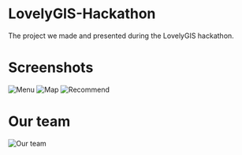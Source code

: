 # LovelyGIS-Hackathon
The project we made and presented during the LovelyGIS hackathon.

# Screenshots
![Menu](https://preview.ibb.co/dfd4jm/menu.jpg)
![Map](https://image.ibb.co/j5WqPm/map.jpg)
![Recommend](https://preview.ibb.co/jpPic6/recommend.jpg)

# Our team
![Our team](https://preview.ibb.co/c5gJAR/weare.jpg)

